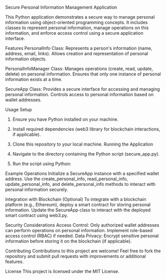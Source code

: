 Secure Personal Information Management Application

This Python application demonstrates a secure way to manage personal information using object-oriented programming concepts. It includes classes to represent personal information, manage operations on this information, and enforce access control using a secure application interface.

Features
PersonalInfo Class:
Represents a person's information (name, address, email, links).
Allows creation and representation of personal information objects.

PersonalInfoManager Class:
Manages operations (create, read, update, delete) on personal information.
Ensures that only one instance of personal information exists at a time.

SecureApp Class:
Provides a secure interface for accessing and managing personal information.
Controls access to personal information based on wallet addresses.

Usage
Setup
1. Ensure you have Python installed on your machine.
2. Install required dependencies (web3 library for blockchain interactions, if applicable).
3. Clone this repository to your local machine.
Running the Application

1. Navigate to the directory containing the Python script (secure_app.py).
2. Run the script using Python:

Example Operations
Initialize a SecureApp instance with a specified wallet address.
Use the create_personal_info, read_personal_info, update_personal_info, and delete_personal_info methods to interact with personal information securely.

Integration with Blockchain (Optional)
To integrate with a blockchain platform (e.g., Ethereum), deploy a smart contract for storing personal information.
Update the SecureApp class to interact with the deployed smart contract using web3.py.

Security Considerations
Access Control:
Only authorized wallet addresses can perform operations on personal information.
Implement role-based access control (RBAC) if needed.
Data Privacy:
Encrypt sensitive personal information before storing it on the blockchain (if applicable).

Contributing
Contributions to this project are welcome! Feel free to fork the repository and submit pull requests with improvements or additional features.

License
This project is licensed under the MIT License.
